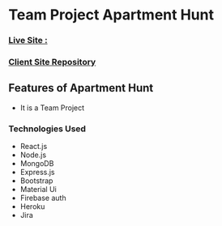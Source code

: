 
# Team Project Apartment Hunt 
### [Live Site : ](https://mern-apartment-rental-app.web.app/)
### [Client Site Repository](https://github.com/Asaduzzaman607/mern-apartment-rental-client)

## Features of Apartment Hunt
- It is a Team Project


### Technologies Used 
- React.js
- Node.js
- MongoDB
- Express.js
- Bootstrap
- Material Ui
- Firebase auth
- Heroku
- Jira
